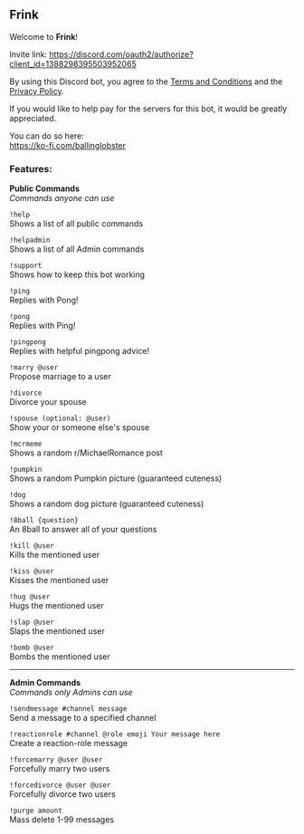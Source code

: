## Frink

Welcome to **Frink**!

Invite link: https://discord.com/oauth2/authorize?client_id=1388298395503952065

By using this Discord bot, you agree to the [Terms and Conditions](./TERMS.md) and the [Privacy Policy](./PRIVACY.md).

If you would like to help pay for the servers for this bot, it would be greatly appreciated.

You can do so here:  
https://ko-fi.com/ballinglobster

### Features:

**Public Commands**  
*Commands anyone can use*

`!help`  
Shows a list of all public commands

`!helpadmin`  
Shows a list of all Admin commands

`!support`  
Shows how to keep this bot working

`!ping`  
Replies with Pong!

`!pong`  
Replies with Ping!

`!pingpong`  
Replies with helpful pingpong advice!

`!marry @user`  
Propose marriage to a user

`!divorce`  
Divorce your spouse

`!spouse (optional: @user)`  
Show your or someone else's spouse

`!mcrmeme`  
Shows a random r/MichaelRomance post

`!pumpkin`  
Shows a random Pumpkin picture (guaranteed cuteness)

`!dog`  
Shows a random dog picture (guaranteed cuteness)

`!8ball {question}`  
An 8ball to answer all of your questions

`!kill @user`  
Kills the mentioned user

`!kiss @user`  
Kisses the mentioned user

`!hug @user`  
Hugs the mentioned user

`!slap @user`  
Slaps the mentioned user

`!bomb @user`  
Bombs the mentioned user

---

**Admin Commands**  
*Commands only Admins can use*

`!sendmessage #channel message`  
Send a message to a specified channel

`!reactionrole #channel @role emoji Your message here`  
Create a reaction-role message

`!forcemarry @user @user`  
Forcefully marry two users

`!forcedivorce @user @user`  
Forcefully divorce two users

`!purge amount`  
Mass delete 1-99 messages
